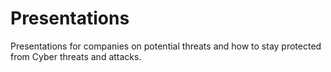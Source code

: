 # Presentations
Presentations for companies on potential threats and how to stay protected from Cyber threats and attacks.
